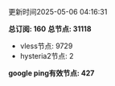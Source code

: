 更新时间2025-05-06 04:16:31

**总订阅: 160**
**总节点: 31118**
- vless节点: 9729
- hysteria2节点: 2

**google ping有效节点: 427**
